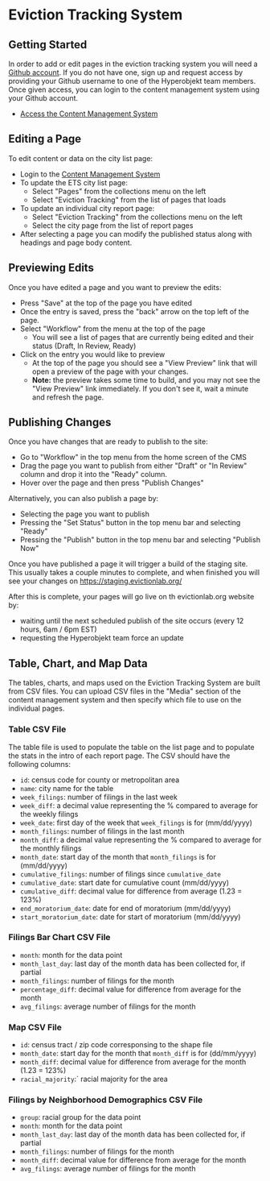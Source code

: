 # Eviction Tracking System

## Getting Started

In order to add or edit pages in the eviction tracking system you will need a [Github account](https://github.com/join). If you do not have one, sign up and request access by providing your Github username to one of the Hyperobjekt team members. Once given access, you can login to the content management system using your Github account.

- [Access the Content Management System](https://eviction-lab.netlify.app/admin/)

## Editing a Page

To edit content or data on the city list page:

- Login to the [Content Management System](https://eviction-lab.netlify.app/admin/)
- To update the ETS city list page:
  - Select "Pages" from the collections menu on the left
  - Select "Eviction Tracking" from the list of pages that loads
- To update an individual city report page:
  - Select "Eviction Tracking" from the collections menu on the left
  - Select the city page from the list of report pages
- After selecting a page you can modify the published status along with headings and page body content.

## Previewing Edits

Once you have edited a page and you want to preview the edits:

- Press "Save" at the top of the page you have edited
- Once the entry is saved, press the "back" arrow on the top left of the page.
- Select "Workflow" from the menu at the top of the page
  - You will see a list of pages that are currently being edited and their status (Draft, In Review, Ready)
- Click on the entry you would like to preview
  - At the top of the page you should see a "View Preview" link that will open a preview of the page with your changes.
  - **Note:** the preview takes some time to build, and you may not see the "View Preview" link immediately. If you don't see it, wait a minute and refresh the page.

## Publishing Changes

Once you have changes that are ready to publish to the site:

- Go to "Workflow" in the top menu from the home screen of the CMS
- Drag the page you want to publish from either "Draft" or "In Review" column and drop it into the "Ready" column.
- Hover over the page and then press "Publish Changes"

Alternatively, you can also publish a page by:

- Selecting the page you want to publish
- Pressing the "Set Status" button in the top menu bar and selecting "Ready"
- Pressing the "Publish" button in the top menu bar and selecting "Publish Now"

Once you have published a page it will trigger a build of the staging site. This usually takes a couple minutes to complete, and when finished you will see your changes on https://staging.evictionlab.org/

After this is complete, your pages will go live on th evictionlab.org website by:

- waiting until the next scheduled publish of the site occurs (every 12 hours, 6am / 6pm EST)
- requesting the Hyperobjekt team force an update

## Table, Chart, and Map Data

The tables, charts, and maps used on the Eviction Tracking System are built from CSV files. You can upload CSV files in the "Media" section of the content management system and then specify which file to use on the individual pages.

### Table CSV File

The table file is used to populate the table on the list page and to populate the stats in the intro of each report page. The CSV should have the following columns:

- `id`: census code for county or metropolitan area
- `name`: city name for the table
- `week_filings`: number of filings in the last week
- `week_diff`: a decimal value representing the % compared to average for the weekly filings
- `week_date`: first day of the week that `week_filings` is for (mm/dd/yyyy)
- `month_filings`: number of filings in the last month
- `month_diff`: a decimal value representing the % compared to average for the monthly filings
- `month_date`: start day of the month that `month_filings` is for (mm/dd/yyyy)
- `cumulative_filings`: number of filings since `cumulative_date`
- `cumulative_date`: start date for cumulative count (mm/dd/yyyy)
- `cumulative_diff`: decimal value for difference from average (1.23 = 123%)
- `end_moratorium_date`: date for end of moratorium (mm/dd/yyyy)
- `start_moratorium_date`: date for start of moratorium (mm/dd/yyyy)

### Filings Bar Chart CSV File

- `month`: month for the data point
- `month_last_day`: last day of the month data has been collected for, if partial
- `month_filings`: number of filings for the month
- `percentage_diff`: decimal value for difference from average for the month
- `avg_filings`: average number of filings for the month

### Map CSV File

- `id`: census tract / zip code corresponsing to the shape file
- `month_date`: start day for the month that `month_diff` is for (dd/mm/yyyy)
- `month_diff`: decimal value for difference from average for the month (1.23 = 123%)
- `racial_majority`:` racial majority for the area

### Filings by Neighborhood Demographics CSV File

- `group`: racial group for the data point
- `month`: month for the data point
- `month_last_day`: last day of the month data has been collected for, if partial
- `month_filings`: number of filings for the month
- `month_diff`: decimal value for difference from average for the month
- `avg_filings`: average number of filings for the month
